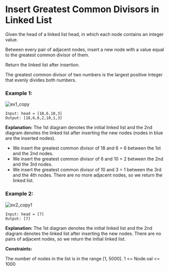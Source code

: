 # Insert Greatest Common Divisors in Linked List

Given the head of a linked list head, in which each node contains an integer value.

Between every pair of adjacent nodes, insert a new node with a value equal to the greatest common divisor of them.

Return the linked list after insertion.

The greatest common divisor of two numbers is the largest positive integer that evenly divides both numbers.

 

### Example 1:
![ex1_copy](https://github.com/Haswitha-Ko/PAT_coding/assets/119152181/20e3656e-a0c9-459b-b477-1ae4b0297ba1)

```
Input: head = [18,6,10,3]
Output: [18,6,6,2,10,1,3]
```
**Explanation:** The 1st diagram denotes the initial linked list and the 2nd diagram denotes the linked list after inserting the new nodes (nodes in blue are the inserted nodes).
- We insert the greatest common divisor of 18 and 6 = 6 between the 1st and the 2nd nodes.
- We insert the greatest common divisor of 6 and 10 = 2 between the 2nd and the 3rd nodes.
- We insert the greatest common divisor of 10 and 3 = 1 between the 3rd and the 4th nodes.
There are no more adjacent nodes, so we return the linked list.


### Example 2:
![ex2_copy1](https://github.com/Haswitha-Ko/PAT_coding/assets/119152181/95d5c01c-ad89-4642-8832-718dd6647096)

```
Input: head = [7]
Output: [7]
```
**Explanation:** The 1st diagram denotes the initial linked list and the 2nd diagram denotes the linked list after inserting the new nodes.
There are no pairs of adjacent nodes, so we return the initial linked list.
 

**Constraints:**

The number of nodes in the list is in the range [1, 5000].
1 <= Node.val <= 1000
